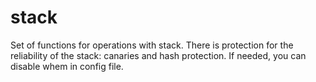 # stack
Set of functions for operations with stack. There is protection for the reliability of the stack: canaries and hash protection. If needed, you can disable whem in config file. 
